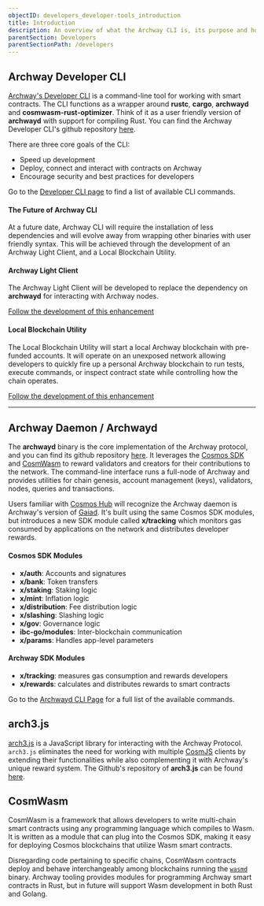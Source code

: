 ```yaml
---
objectID: developers_developer-tools_introduction
title: Introduction
description: An overview of what the Archway CLI is, its purpose and how it can be used to interact with the Archway Network
parentSection: Developers
parentSectionPath: /developers
---
```


## Archway Developer CLI

[Archway's Developer CLI](./developer-cli) is a command-line tool for working with smart contracts. The CLI functions as a wrapper around **rustc**, **cargo**, **archwayd** and **cosmwasm-rust-optimizer**. Think of it as a user friendly version of **archwayd** with support for compiling Rust. You can find the Archway Developer CLI's github repository <a href="https://github.com/archway-network/archway-cli" target="_blank" >here</a>.

There are three core goals of the CLI:

- Speed up development
- Deploy, connect and interact with contracts on Archway
- Encourage security and best practices for developers

Go to the [Developer CLI page](./developer-cli) to find a list of available CLI commands.

#### The Future of Archway CLI

At a future date, Archway CLI will require the installation of less dependencies and will evolve away from wrapping other binaries with user friendly syntax. This will be achieved through the development of an Archway Light Client, and a Local Blockchain Utility.

#### Archway Light Client

The Archway Light Client will be developed to replace the dependency on **archwayd** for interacting with Archway nodes.

<a href="https://github.com/archway-network/archway-cli/issues/59" target="_blank" >Follow the development of this enhancement</a>

#### Local Blockchain Utility

The Local Blockchain Utility will start a local Archway blockchain with pre-funded accounts. It will operate on an unexposed network allowing developers to quickly fire up a personal Archway blockchain to run tests, execute commands, or inspect contract state while controlling how the chain operates.

<a href="https://github.com/archway-network/archway-cli/issues/58" target="_blank" >Follow the development of this enhancement</a>

---

## Archway Daemon / Archwayd

The **archwayd** binary is the core implementation of the Archway protocol, and you can find its github repository <a href="https://github.com/archway-network/archway" target="_blank" >here<a>. It leverages the <a href="https://github.com/cosmos/cosmos-sdk" target="_blank" >Cosmos SDK</a> and <a href="https://github.com/CosmWasm/cosmwasm" target="_blank" >CosmWasm</a> to reward validators and creators for their contributions to the network. The command-line interface runs a full-node of Archway and provides utilities for chain genesis, account management (keys), validators, nodes, queries and transactions.

Users familiar with <a href="https://github.com/cosmos/gaia" target="_blank" >Cosmos Hub</a> will recognize the Archway daemon is Archway's version of <a href="https://hub.cosmos.network/main/getting-started/what-is-gaia.html" target="_blank" >Gaiad</a>. It's built using the same Cosmos SDK modules, but introduces a new SDK module called **x/tracking** which monitors gas consumed by applications on the network and distributes developer rewards.

#### Cosmos SDK Modules

- **x/auth**: Accounts and signatures
- **x/bank**: Token transfers
- **x/staking**: Staking logic
- **x/mint**: Inflation logic
- **x/distribution**: Fee distribution logic
- **x/slashing**: Slashing logic
- **x/gov**: Governance logic
- **ibc-go/modules**: Inter-blockchain communication
- **x/params**: Handles app-level parameters

#### Archway SDK Modules

- **x/tracking**: measures gas consumption and rewards developers
- **x/rewards**: calculates and distributes rewards to smart contracts

Go to the [Archwayd CLI Page](./daemon) for a full list of the available commands.

## arch3.js

[arch3.js](/developers/developer-tools/arch3js/introduction) is a JavaScript library for interacting with the Archway Protocol. `arch3.js` eliminates the need for working with multiple <a href="https://github.com/cosmos/cosmjs" target="_blank" >CosmJS</a> clients by extending their functionalities while also complementing it with Archway's unique reward system. The Github's repository of **arch3.js** can be found <a href="https://github.com/archway-network/arch3.js" target="_blank" >here</a>.

## CosmWasm

CosmWasm is a framework that allows developers to write multi-chain smart contracts using any programming language which compiles to Wasm. It is written as a module that can plug into the Cosmos SDK, making it easy for deploying Cosmos blockchains that utilize Wasm smart contracts.

Disregarding code pertaining to specific chains, CosmWasm contracts deploy and behave interchangeably among blockchains running the <a href="https://github.com/CosmWasm/wasmd" target="_blank" >`wasmd`</a> binary. Archway tooling provides modules for programming Archway smart contracts in Rust, but in future will support Wasm development in both Rust and Golang.
